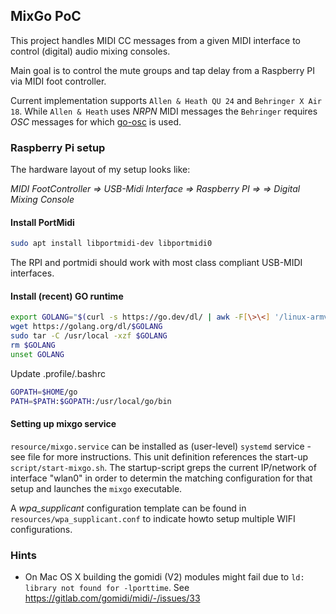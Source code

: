 ## MixGo PoC

This project handles MIDI CC messages from a given MIDI interface to control (digital) audio mixing consoles.

Main goal is to control the mute groups and tap delay from a Raspberry PI via MIDI foot controller.

Current implementation supports `Allen & Heath QU 24` and `Behringer X Air 18`. While `Allen & Heath` uses *NRPN* MIDI messages the `Behringer` requires *OSC* messages for which [go-osc](https://github.com/hypebeast/go-osc) is used.

### Raspberry Pi setup

The hardware layout of my setup looks like:

_*MIDI FootController => USB-Midi Interface => Raspberry PI => <WIFI> => Digital Mixing Console*_

#### Install PortMidi

```bash
sudo apt install libportmidi-dev libportmidi0
```
The RPI and portmidi should work with most class compliant USB-MIDI interfaces.

#### Install (recent) GO runtime

```bash
export GOLANG="$(curl -s https://go.dev/dl/ | awk -F[\>\<] '/linux-armv6l/ && !/beta/ {print $5;exit}')"
wget https://golang.org/dl/$GOLANG
sudo tar -C /usr/local -xzf $GOLANG
rm $GOLANG
unset GOLANG
```

Update .profile/.bashrc

```bash
GOPATH=$HOME/go
PATH=$PATH:$GOPATH:/usr/local/go/bin
```

#### Setting up mixgo service

`resource/mixgo.service` can be installed as (user-level) `systemd` service - see file for more instructions. This unit definition references the start-up `script/start-mixgo.sh`. The startup-script greps the current IP/network of interface "wlan0" in order to determin the matching configuration for that setup and launches the `mixgo` executable.

A _wpa_supplicant_ configuration template can be found in `resources/wpa_supplicant.conf` to indicate howto setup multiple WIFI configurations.


### Hints

-   On Mac OS X building the gomidi (V2) modules might fail due to `ld: library not found for -lporttime`. See <https://gitlab.com/gomidi/midi/-/issues/33>
